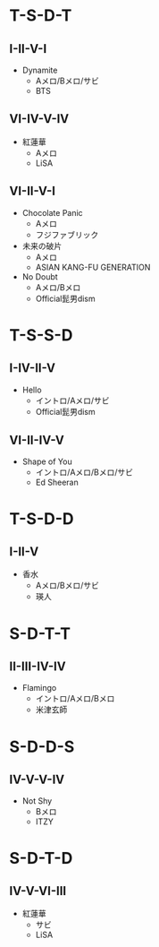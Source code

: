 # T-S-D-T
## I-II-V-I
- Dynamite
  - Aメロ/Bメロ/サビ
  - BTS

## VI-IV-V-IV
- 紅蓮華
  - Aメロ
  - LiSA

## VI-II-V-I
- Chocolate Panic
  - Aメロ
  - フジファブリック
- 未来の破片
  - Aメロ
  - ASIAN KANG-FU GENERATION
- No Doubt
  - Aメロ/Bメロ
  - Official髭男dism

# T-S-S-D
## I-IV-II-V
- Hello
  - イントロ/Aメロ/サビ
  - Official髭男dism

## VI-II-IV-V
- Shape of You
  - イントロ/Aメロ/Bメロ/サビ
  - Ed Sheeran

# T-S-D-D
## I-II-V
- 香水
  - Aメロ/Bメロ/サビ
  - 瑛人

# S-D-T-T
## II-III-IV-IV
- Flamingo
  - イントロ/Aメロ/Bメロ
  - 米津玄師

# S-D-D-S
## IV-V-V-IV
- Not Shy
  - Bメロ
  - ITZY

# S-D-T-D
## IV-V-VI-III
- 紅蓮華
  - サビ
  - LiSA